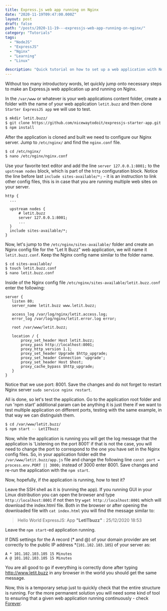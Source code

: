 ```yaml
---
title: Express.js web app running on Nginx
date: "2020-11-19T09:47:00.000Z"
layout: post
draft: false
path: "/posts/2020-11-19---expressjs-web-app-running-on-nginx/"
category: "Tutorials"
tags:
  - "NodeJS"
  - "ExpressJS"
  - "Nginx"
  - "Learning"
  - "Linux"

description: "Quick tutorial on how to set up a web application with Node.js and Express.js running on Nginx."
---
```


Without too many introductory words, let quickly jump onto necessary steps to make an Express.js web application up and running on Nginx.

In the `/var/www` or whatever is your web applications content folder, create a folder with the name of your web application `letit.buzz` and then clone `Starter ExpressJS app` we will use to test. 

```bash
$ mkdir letit.buzz/
$ git clone https://github.com/nicewaytodoit/expressjs-starter-app.git ./
$ npm install
```

After the application is cloned and built we need to configure our Nginx server. Jump to `/etc/nginx/` and find the `nginx.conf` file.

```bash
$ cd /etc/nginx/
$ nano /etc/nginx/nginx.conf
```

Use your favorite text editor and add the line `server 127.0.0.1:8001;` to the `upstream nodes` block, which is part of the `http` configuration block.
Notice the line before last `include sites-available/*;` - it is an instruction to link other config files, this is in case that you are running multiple web sites on your server.  

```config
http {
  ...

  upstream nodes {
      # letit.buzz
      server 127.0.0.1:8001;
      ...
  }
  include sites-available/*;
}
```


Now, let's jump to the `/etc/nginx/sites-available/` folder and create an Nginx config file for the "Let It Buzz" web application, we will name it `letit.buzz.conf`. Keep the Nginx config name similar to the folder name. 

```bash
$ cd sites-available/
$ touch letit.buzz.conf
$ nano letit.buzz.conf
```

Inside of the Nginx config file `/etc/nginx/sites-available/letit.buzz.conf` enter the following:

```config
server {
   listen 80;
   server_name letit.buzz www.letit.buzz;
   
   access_log /var/log/nginx/letit.access.log;
   error_log /var/log/nginx/letit.error.log error;
   
   root /var/www/letit.buzz;

   location / {
       proxy_set_header Host letit.buzz;
       proxy_pass http://localhost:8001;
       proxy_http_version 1.1;
       proxy_set_header Upgrade $http_upgrade;
       proxy_set_header Connection 'upgrade';
       proxy_set_header Host $host;
       proxy_cache_bypass $http_upgrade;
   }
}
```

Notice that we use port: 8001. Save the changes and do not forget to restart Nginx server `sudo service nginx restart`. 

All is done, so let's test the application. Go to the application root folder and run 'npm start' additional param can be anything it is just there if we want to test multiple application on different ports, testing with the same example, in that way we can distinguish them.

```bash
$ cd /var/www/letit.buzz/
$ npm start -- LetITbuzz
```

Now, while the application is running you will get the log message that the application is 'Listening on the port 8001' if that is not the case, you will need to change the port to correspond to the one you have set in the Nginx config files. 
So, in your application folder edit the `/var/www/letit.buzz/app.js` file and change the following line `const port = process.env.PORT || 3000;` instead of 3000 enter 8001. Save changes and re-run the application with the `npm start`.

Now, hopefully, if the application is running, how to test it?

Leave the SSH shell as it is (running the app). If you running GUI in your Linux distribution you can open the browser and type `http://localhost:8001` if not then try `wget http://localhost:8001` which will download the index.html file. Both in the browser or after opening the downloaded file with `cat index.html` you will find the message similar to:

> Hello World ExpressJS: App  <b>"LetITbuzz"</b> : 25/12/2020 18:53

Leave the `npm start`-ed application running.

If DNS settings for the A record (* and @) of your domain provider are set correctly to the public IP address *(`101.102.103.105`) of your server as: 

```text
A * 101.102.103.105 15 Minutes
A @ 101.102.103.105 15 Minutes
```

You are all good to go if everything is correctly done after typing http://www.letit.buzz in any browser in the world you should get the same message.

Now, this is a temporary setup just to quickly check that the entire structure is running. For the more permanent solution you will need some kind of tool to ensuring that a given web application running continuously - check [Forever](https://www.npmjs.com/package/forever).
